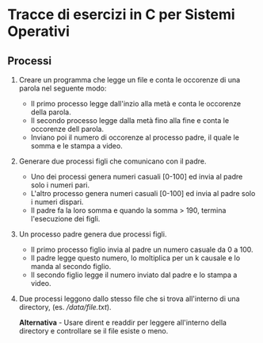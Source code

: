 # Tracce di esercizi in C per Sistemi Operativi

## Processi

1. Creare un programma che legge un file e conta le occorenze di una parola nel seguente modo:
    - Il primo processo legge dall'inzio alla metà e conta le occorenze della parola.
    - Il secondo processo legge dalla metà fino alla fine e conta le occorenze dell parola.
    - Inviano poi il numero di occorenze al processo padre, il quale le somma e le stampa a video.

2. Generare due processi figli che comunicano con il padre. 
    - Uno dei processi genera numeri casuali [0-100] ed invia al padre solo i numeri pari. 
    - L'altro processo genera numeri casuali [0-100] ed invia al padre solo i numeri dispari. 
    - Il padre fa la loro somma e quando la somma > 190, termina l'esecuzione dei figli.

3. Un processo padre genera due processi figli. 
    - Il primo processo figlio invia al padre un numero casuale da 0 a 100. 
    - Il padre legge questo numero, lo moltiplica per un k causale e lo manda al secondo figlio.
    - Il secondo figlio legge il numero inviato dal padre e lo stampa a video.

4. Due processi leggono dallo stesso file che si trova all'interno di una directory, (es. */data/file.txt*).
    
    **Alternativa** - Usare dirent e readdir per leggere all'interno della directory e controllare se il file esiste o meno. 
    
    Controllare che il file sia in modalità lettura, altrimenti restituire errore.

    **Alternativa** - invece di restituire un errore, cambiare i permessi al file con chmod. 
    
    - Il primo processo legge dall'inizio del file fino a metà, 
    - Il secondo legge dalla metà in poi. I figli mandano il contenuto al padre
    - Il padre lo stampa nel seguente formato: [PID_FIGLIO] -> TESTO

5. Scrivere un programma che esegue la moltiplicazione tra matrici 3x3 usando la programmazione parallela.
    - Il primo processo figlio computa la prima colonna.
    - Il secondo processo figlio computa la seconda colonna.
    - Il processo padre computa la terza colonna e riceve dai figli i due vettori colonna computati e compone la matrice finale e la stampa.

6. Generare due processi figli che comunicano con il padre. 
    - Uno dei processi genera numeri casuali [0-50] ed invia al padre solo i numeri multipli di 3. 
    - L'altro processo genera numeri casuali [51-100] ed invia al padre solo i numeri multipli di 2.
    - Il padre stampa i numeri ricevuti ed esegue la loro somma quando la somma > 130. 

7. Scrivere un programma C che crea un processo figlio.
    - Il padre legge una numero casuale e lo invia al figlio attraverso una pipe.
    - Il figlio fa il quadrato del numero e lo invia nuovamente al padre solo se il quadrato è pari, attraverso la pipe.
    - Il padre legge il numero e lo stampa.

8. Scrivere un programma C che svolge le seguenti richieste:
    - Un processo padre genera due processi figli. Ciascun processo inizializza un proprio array di N interi.
    - Il primo processo invia al processo padre solo i numeri in posizioni pari, e il secondo processo solo i numeri in posizioni dispari.
    - Il padre riceve questi numeri e li scrive in un array di N interi, mettendo il posizioni pari i numeri ricevuti dal primo figlio, e in posizioni dispari i numeri ricevuti 
      dal secondo filgio. 
    - Il padre stampa l'array e calcola il max e il min.

9. Si richiede di implementare un programma in linguaggio C che utilizzi il metodo delle fork per la comunicazione tra processi. 
   Il programma dovrà creare un file di testo e poi creare due processi figli. Uno dei processi figli dovrà scrivere una sequenza di N numeri interi pari nel file,
   mentre l'altro processo figlio dovrà scrivere una sequenza di N numeri interi dispari nello stesso file. Il processo padre dovrà leggere i dati dal file e stamparli a video.

## Thread

### Mutex

1. Scrivere un programma C che segue le seguenti specifiche.
Il processo eseguito, inizialmente crea un buffer come array di 11 numeri interi, inizializzati a zero.
In seguito genera tre thread utilizzando le librerie POSIX secondo le seguenti specifiche:
    - Il primo thread sceglie casualmente una cella del buffer e vi scrive il numero +1, qualsiasi sia il valore presente nella cella.
    - Il secondo thread sceglie casualmente una cella del buffer e vi scrive il numero -1, qualsiasi sia il valore presente nella cella.
    - Il terzo thread controlla se tutte le celle del buffer sono state inizializzate.
In caso positivo, determina se il numero di celle contententi un valore pari a +1 è maggiore di quelle con -1 e termina tutti e tre i thread.
Mentre un thread ha accesso al buffer, nessun altro thread deve accedervi.
Una volta che un thread ha acceduto in lettura o scrittura al buffer, deve attendere un numero di secondi random tra 0 e 3

2. Si scriva un programma con tre thread che risolvono il seguente problema:
Un buffer di n elementi inizializzato con a -1 viene riempito nel seguente modo:
    - Il primo thread aggiunge nelle posizioni pari del buffer un numero casuale da 0 a 100.
    - Il secondo thread aggiunge nelle posizioni dispari del buffer un casuale da 100 a 200.
    - Il terzo thread somma gli elementi e modifica il buffer nel seguente modo:  
    `buff[0] = buff[0]; buff[1] = buff[1] + buff[0]; buff[2] = buff[1] + buff[2]`.
Si proponga una soluzione di mutua esclusione.

3.  Scrivere un programma in C con tre thread che operano su due array di dimensione N inizialmente a 0. 
    - Il primo thread scrive in un array A numeri casuali tra 1 e 150, scrivendo un numero per volta in posizioni randomiche.
    - Il secondo thread scrive in un array B numeri cassuali tra 150 e 300, scrivendo un numero per volta in posizioni randomiche. 
    - Il terzo thread controlla se entrambi gli array sono stati inizializzati, in caso affermativo calcola il massimo in A e in B, calcola il minimo in A e in B. Infine determina 
    il max{max(A), max(B)} e il min{min(A), min(B)}. 

### Semafori

1. Due thread, il produttore inserisce numeri pari da 0 a 100 in posizioni pari, e numeri dispari da 100 a 200 in posizioni dispari all'interno di un buffer di N elementi,
iniziliazzato a -1, il consumatore legge dal buffer un numero pari e un numero dispari, li somma e stampa la loro somma.

2. Scrivere un programma in C che data una stringa di N caratteri crea N/2 threads che stampano ciascuno un carattere della stringa in maiuscolo. (Semafori binari o mutex) 

3. Sei thread, un scrittore e 5 lettori. Lo scrittore scrive su un buffer numeri dispari da 0 a 50 nelle posizioni pari e numeri pari da 50 a 100 nelle posizioni dispari. I lettori 
leggono coppie di numeri (paro, disparo), li somma e li stampa.


